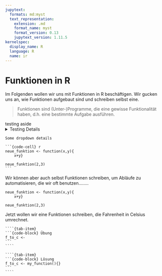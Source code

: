 ```yaml
---
jupytext:
  formats: md:myst
  text_representation:
    extension: .md
    format_name: myst
    format_version: 0.13
    jupytext_version: 1.11.5
kernelspec:
  display_name: R
  language: R
  name: ir
---
```


# Funktionen in R

Im Folgenden wollen wir uns mit Funktionen in R beschäftigen. Wir gucken uns an, wie Funktionen aufgebaut sind und schreiben selbst eine. 

> Funktionen sind (Unter-)Programme, die eine gewisse Funktionalität haben, d.h. eine bestimmte Aufgabe ausführen.

<aside>
  testing aside
</aside>


<details>
    <summary>Testing Details</summary>
    Some details details
</details>

```{dropdown} Testing Dropdown
Some dropdown details
```

````{dropdown} Testing Dropdown with code
```{code-cell} r
neue_funktion <- function(x,y){
    x+y}

neue_funktion(2,3)
```
````

Wir können aber auch selbst Funktionen schreiben, um Abläufe zu automatisieren, die wir oft benutzen........

```{code-block} r 
neue_funktion <- function(x,y){
    x+y}

neue_funktion(2,3)
```

Jetzt wollen wir eine Funktionen schreiben, die Fahrenheit in Celsius umrechnet.

`````{tab-set}
````{tab-item}
```{code-block} Übung
f_to_c <- 
```
````

````{tab-item}
```{code-block} Lösung
f_to_c <- my_function(){}
```
````
`````

